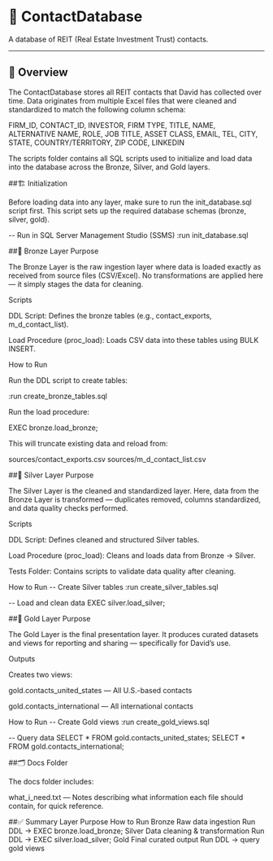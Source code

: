 # 🏢 ContactDatabase

A database of REIT (Real Estate Investment Trust) contacts.

---

## 📘 Overview

The ContactDatabase stores all REIT contacts that David has collected over time.
Data originates from multiple Excel files that were cleaned and standardized to match the following column schema:

FIRM_ID, CONTACT_ID, INVESTOR, FIRM TYPE, TITLE, NAME, ALTERNATIVE NAME,
ROLE, JOB TITLE, ASSET CLASS, EMAIL, TEL, CITY, STATE, COUNTRY/TERRITORY,
ZIP CODE, LINKEDIN


The scripts folder contains all SQL scripts used to initialize and load data into the database across the Bronze, Silver, and Gold layers.

##🏗️ Initialization

Before loading data into any layer, make sure to run the init_database.sql script first.
This script sets up the required database schemas (bronze, silver, gold).

-- Run in SQL Server Management Studio (SSMS)
:run init_database.sql

##🥉 Bronze Layer
Purpose

The Bronze Layer is the raw ingestion layer where data is loaded exactly as received from source files (CSV/Excel).
No transformations are applied here — it simply stages the data for cleaning.

Scripts

DDL Script: Defines the bronze tables (e.g., contact_exports, m_d_contact_list).

Load Procedure (proc_load): Loads CSV data into these tables using BULK INSERT.

How to Run

Run the DDL script to create tables:

:run create_bronze_tables.sql


Run the load procedure:

EXEC bronze.load_bronze;


This will truncate existing data and reload from:

sources/contact_exports.csv
sources/m_d_contact_list.csv

##🥈 Silver Layer
Purpose

The Silver Layer is the cleaned and standardized layer.
Here, data from the Bronze Layer is transformed — duplicates removed, columns standardized, and data quality checks performed.

Scripts

DDL Script: Defines cleaned and structured Silver tables.

Load Procedure (proc_load): Cleans and loads data from Bronze → Silver.

Tests Folder: Contains scripts to validate data quality after cleaning.

How to Run
-- Create Silver tables
:run create_silver_tables.sql

-- Load and clean data
EXEC silver.load_silver;

##🥇 Gold Layer
Purpose

The Gold Layer is the final presentation layer.
It produces curated datasets and views for reporting and sharing — specifically for David’s use.

Outputs

Creates two views:

gold.contacts_united_states — All U.S.-based contacts

gold.contacts_international — All international contacts

How to Run
-- Create Gold views
:run create_gold_views.sql

-- Query data
SELECT * FROM gold.contacts_united_states;
SELECT * FROM gold.contacts_international;

##🗂️ Docs Folder

The docs folder includes:

what_i_need.txt — Notes describing what information each file should contain, for quick reference.

##✅ Summary
Layer	Purpose	How to Run
Bronze	Raw data ingestion	Run DDL → EXEC bronze.load_bronze;
Silver	Data cleaning & transformation	Run DDL → EXEC silver.load_silver;
Gold	Final curated output	Run DDL → query gold views
